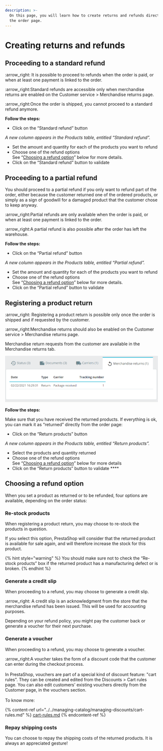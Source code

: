 ```yaml
---
description: >-
  On this page, you will learn how to create returns and refunds directly from
  the order page.
---
```


# Creating returns and refunds

## **Proceeding to a standard refund**

:arrow\_right: It is possible to proceed to refunds when the order is paid, or when at least one payment is linked to the order.&#x20;

:arrow\_right:Standard refunds are accessible only when merchandise returns are enabled on the Customer service > Merchandise returns page.&#x20;

:arrow\_right:Once the order is shipped, you cannot proceed to a standard refund anymore.

**Follow the steps:**

* Click on the “Standard refund” button

_A new column appears in the Products table, entitled “Standard refund”._

* Set the amount and quantity for each of the products you want to refund
* Choose one of the refund options\
  See “[Choosing a refund option](creating-returns-and-refunds.md#choosing-a-refund-option)” below for more details.
* Click on the “Standard refund” button to validate

## **Proceeding to a partial refund**&#x20;

You should proceed to a partial refund if you only want to refund part of the order, either because the customer returned one of the ordered products, or simply as a sign of goodwill for a damaged product that the customer chose to keep anyway.

:arrow\_right:Partial refunds are only available when the order is paid, or when at least one payment is linked to the order.&#x20;

:arrow\_right:A partial refund is also possible after the order has left the warehouse.&#x20;

**Follow the steps:**

* Click on the “Partial refund” button

_A new column appears in the Products table, entitled “Partial refund”._

* Set the amount and quantity for each of the products you want to refund
* Choose one of the refund options\
  See “[Choosing a refund option](creating-returns-and-refunds.md#choosing-a-refund-option)” below for more details.
* Click on the “Partial refund” button to validate&#x20;

## **Registering a product return**

:arrow\_right: Registering a product return is possible only once the order is shipped and if requested by the customer.&#x20;

:arrow\_right:Merchandise returns should also be enabled on the Customer service > Merchandise returns page.

Merchandise return requests from the customer are available in the Merchandise returns tab.&#x20;

![Merchandise returns tab in the administrative section (Order page)](<../../../../.gitbook/assets/image (18).png>)

**Follow the steps:**

Make sure that you have received the returned products. If everything is ok, you can mark it as “returned” directly from the order page:

* Click on the “Return products” button

_A new column appears in the Products table, entitled “Return products”._

* Select the products and quantity returned
* Choose one of the refund options\
  See “[Choosing a refund option](creating-returns-and-refunds.md#choosing-a-refund-option)” below for more details
* Click on the “Return products” button to validate ****&#x20;

## **‌Choosing a refund option**

When you set a product as returned or to be refunded, four options are available, depending on the order status:&#x20;

### **Re-stock products**&#x20;

When registering a product return, you may choose to re-stock the products in question.

If you select this option, PrestaShop will consider that the returned product is available for sale again, and will therefore increase the stock for this product.&#x20;

{% hint style="warning" %}
You should make sure not to check the “Re-stock products” box if the returned product has a manufacturing defect or is broken.
{% endhint %}

### **Generate a credit slip**&#x20;

When proceeding to a refund, you may choose to generate a credit slip.&#x20;

:arrow\_right: A credit slip is an acknowledgment from the store that the merchandise refund has been issued. This will be used for accounting purposes.

Depending on your refund policy, you might pay the customer back or generate a voucher for their next purchase.

### **Generate a voucher**

When proceeding to a refund, you may choose to generate a voucher.

:arrow\_right:A voucher takes the form of a discount code that the customer can enter during the checkout process. \
\
In PrestaShop, vouchers are part of a special kind of discount feature: "cart rules". They can be created and edited from the Discounts > Cart rules page. You can also edit customers' existing vouchers directly from the Customer page, in the vouchers section.\
\
To know more:

{% content-ref url="../../managing-catalog/managing-discounts/cart-rules.md" %}
[cart-rules.md](../../managing-catalog/managing-discounts/cart-rules.md)
{% endcontent-ref %}

### **Repay shipping costs**

You can choose to repay the shipping costs of the returned products. It is always an appreciated gesture!&#x20;
